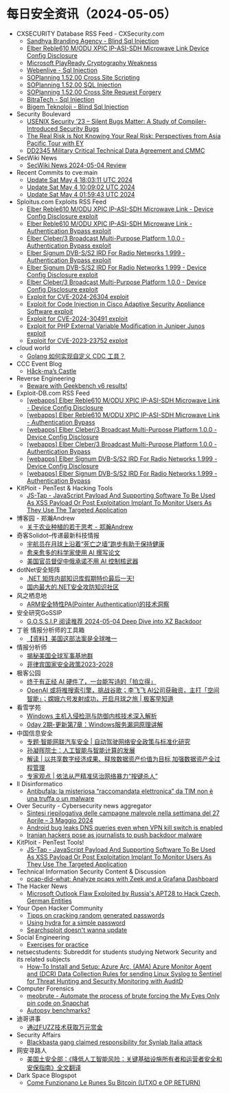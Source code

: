 # 每日安全资讯（2024-05-05）

- CXSECURITY Database RSS Feed - CXSecurity.com
  - [Sandhya Branding Agency - Blind Sql Injection](https://cxsecurity.com/issue/WLB-2024050013)
  - [Elber Reble610 M/ODU XPIC IP-ASI-SDH Microwave Link Device Config Disclosure](https://cxsecurity.com/issue/WLB-2024050012)
  - [Microsoft PlayReady Cryptography Weakness](https://cxsecurity.com/issue/WLB-2024050011)
  - [Webenlive - Sql Injection](https://cxsecurity.com/issue/WLB-2024050010)
  - [SOPlanning 1.52.00 Cross Site Scripting](https://cxsecurity.com/issue/WLB-2024050009)
  - [SOPlanning 1.52.00 SQL Injection](https://cxsecurity.com/issue/WLB-2024050008)
  - [SOPlanning 1.52.00 Cross Site Request Forgery](https://cxsecurity.com/issue/WLB-2024050007)
  - [BitraTech - Sql Injection](https://cxsecurity.com/issue/WLB-2024050006)
  - [Bigem Teknoloji - Blind Sql Injection](https://cxsecurity.com/issue/WLB-2024050005)
- Security Boulevard
  - [USENIX Security ’23 – Silent Bugs Matter: A Study of Compiler-Introduced Security Bugs](https://securityboulevard.com/2024/05/usenix-security-23-silent-bugs-matter-a-study-of-compiler-introduced-security-bugs/)
  - [The Real Risk is Not Knowing Your Real Risk: Perspectives from Asia Pacific Tour with EY](https://securityboulevard.com/2024/05/the-real-risk-is-not-knowing-your-real-risk-perspectives-from-asia-pacific-tour-with-ey/)
  - [DD2345 Military Critical Technical Data Agreement and CMMC](https://securityboulevard.com/2024/05/dd2345-military-critical-technical-data-agreement-and-cmmc/)
- SecWiki News
  - [SecWiki News 2024-05-04 Review](http://www.sec-wiki.com/?2024-05-04)
- Recent Commits to cve:main
  - [Update Sat May  4 18:03:11 UTC 2024](https://github.com/trickest/cve/commit/5a4a852f0f33f5be392b6356b42ed11c6bf0076c)
  - [Update Sat May  4 10:09:02 UTC 2024](https://github.com/trickest/cve/commit/6749f951232965b2e75f2897126d0bd67ad45b45)
  - [Update Sat May  4 01:59:43 UTC 2024](https://github.com/trickest/cve/commit/c844c67ac0ddc6a4389e45731c068a975755915b)
- Sploitus.com Exploits RSS Feed
  - [Elber Reble610 M/ODU XPIC IP-ASI-SDH Microwave Link - Device Config Disclosure exploit](https://sploitus.com/exploit?id=EDB-ID:52007&utm_source=rss&utm_medium=rss)
  - [Elber Reble610 M/ODU XPIC IP-ASI-SDH Microwave Link - Authentication Bypass exploit](https://sploitus.com/exploit?id=EDB-ID:52006&utm_source=rss&utm_medium=rss)
  - [Elber Cleber/3 Broadcast Multi-Purpose Platform 1.0.0 - Authentication Bypass exploit](https://sploitus.com/exploit?id=EDB-ID:52004&utm_source=rss&utm_medium=rss)
  - [Elber Signum DVB-S/S2 IRD For Radio Networks 1.999 - Authentication Bypass exploit](https://sploitus.com/exploit?id=EDB-ID:52002&utm_source=rss&utm_medium=rss)
  - [Elber Signum DVB-S/S2 IRD For Radio Networks 1.999 - Device Config Disclosure exploit](https://sploitus.com/exploit?id=EDB-ID:52003&utm_source=rss&utm_medium=rss)
  - [Elber Cleber/3 Broadcast Multi-Purpose Platform 1.0.0 - Device Config Disclosure exploit](https://sploitus.com/exploit?id=EDB-ID:52005&utm_source=rss&utm_medium=rss)
  - [Exploit for CVE-2024-26304 exploit](https://sploitus.com/exploit?id=3E920B09-97E6-5569-88B5-5E0C465FAAFC&utm_source=rss&utm_medium=rss)
  - [Exploit for Code Injection in Cisco Adaptive Security Appliance Software exploit](https://sploitus.com/exploit?id=F62B64EF-0569-56BF-8FB8-62973F5AC7F8&utm_source=rss&utm_medium=rss)
  - [Exploit for CVE-2024-30491 exploit](https://sploitus.com/exploit?id=ECFB207B-A986-5012-AF23-1B4B78BE7CAE&utm_source=rss&utm_medium=rss)
  - [Exploit for PHP External Variable Modification in Juniper Junos exploit](https://sploitus.com/exploit?id=427AC668-E4DA-5FEF-9D72-F12A19BF6221&utm_source=rss&utm_medium=rss)
  - [Exploit for CVE-2023-23752 exploit](https://sploitus.com/exploit?id=A4A28AC0-5004-5770-8AA4-985407AC170D&utm_source=rss&utm_medium=rss)
- cloud world
  - [Golang 如何实现自定义 CDC 工具？](https://cloudsjhan.github.io/2024/05/04/Golang-%E5%A6%82%E4%BD%95%E5%AE%9E%E7%8E%B0%E8%87%AA%E5%AE%9A%E4%B9%89-CDC-%E5%B7%A5%E5%85%B7%EF%BC%9F/)
- CCC Event Blog
  - [Håck-ma’s Castle](https://events.ccc.de/2024/05/04/hackmascastle/)
- Reverse Engineering
  - [Beware with Geekbench v6 results!](https://www.reddit.com/r/ReverseEngineering/comments/1ck6sh6/beware_with_geekbench_v6_results/)
- Exploit-DB.com RSS Feed
  - [[webapps] Elber Reble610 M/ODU XPIC IP-ASI-SDH Microwave Link - Device Config Disclosure](https://www.exploit-db.com/exploits/52007)
  - [[webapps] Elber Reble610 M/ODU XPIC IP-ASI-SDH Microwave Link - Authentication Bypass](https://www.exploit-db.com/exploits/52006)
  - [[webapps] Elber Cleber/3 Broadcast Multi-Purpose Platform 1.0.0 - Device Config Disclosure](https://www.exploit-db.com/exploits/52005)
  - [[webapps] Elber Cleber/3 Broadcast Multi-Purpose Platform 1.0.0 - Authentication Bypass](https://www.exploit-db.com/exploits/52004)
  - [[webapps] Elber Signum DVB-S/S2 IRD For Radio Networks 1.999 - Device Config Disclosure](https://www.exploit-db.com/exploits/52003)
  - [[webapps] Elber Signum DVB-S/S2 IRD For Radio Networks 1.999 - Authentication Bypass](https://www.exploit-db.com/exploits/52002)
- KitPloit - PenTest &amp; Hacking Tools
  - [JS-Tap - JavaScript Payload And Supporting Software To Be Used As XSS Payload Or Post Exploitation Implant To Monitor Users As They Use The Targeted Application](http://www.kitploit.com/2024/05/js-tap-javascript-payload-and.html)
- 博客园 - 郑瀚Andrew
  - [关于农业种植的若干思考 - 郑瀚Andrew](https://www.cnblogs.com/LittleHann/p/18172470)
- 奇客Solidot–传递最新科技情报
  - [宇航员在月球上沿着“死亡之墙”跑步有助于保持健康](https://www.solidot.org/story?sid=78075)
  - [愈来愈多的科学家使用 AI 撰写论文](https://www.solidot.org/story?sid=78074)
  - [美国官员督促中俄承诺不用 AI 控制核武器](https://www.solidot.org/story?sid=78073)
- dotNet安全矩阵
  - [.NET 矩阵内部知识库假期特价最后一天!](https://mp.weixin.qq.com/s?__biz=MzUyOTc3NTQ5MA==&mid=2247491630&idx=1&sn=cd22999b412c52c9b95219f513780809&chksm=fa594ec3cd2ec7d5ec16ff57d6efb2e56eae4087ccaec12ad06992a2d67843cbc9efb48e9cc9&scene=58&subscene=0#rd)
  - [国内最大的.NET安全攻防知识社区](https://mp.weixin.qq.com/s?__biz=MzUyOTc3NTQ5MA==&mid=2247491630&idx=2&sn=cc055721d9800ad8b30749dff4f7c32b&chksm=fa594ec3cd2ec7d5c97826d08afe4dbcd1923753e14e1254dd4064c3734a1d3dd220dc1a10b6&scene=58&subscene=0#rd)
- 风之栖息地
  - [ARM安全特性PA(Pointer Authentication)的技术洞察](https://hurricane618.me/2024/05/05/pointer-authentication-collection-1/)
- 安全研究GoSSIP
  - [G.O.S.S.I.P 阅读推荐 2024-05-04 Deep Dive into XZ Backdoor](https://mp.weixin.qq.com/s?__biz=Mzg5ODUxMzg0Ng==&mid=2247497908&idx=1&sn=e4f06e48973b25840d97a77fcc34b2e0&chksm=c063d66df7145f7b677f6c8363675253ddc592de3e810598fd8259d47595916547b013098e97&scene=58&subscene=0#rd)
- 丁爸 情报分析师的工具箱
  - [【资料】美国这部法案是全球唯一](https://mp.weixin.qq.com/s?__biz=MzI2MTE0NTE3Mw==&mid=2651143595&idx=1&sn=a186f321cffbae4c7454d25a85a528b1&chksm=f1af4a91c6d8c387b07d54b93b95d89e0366cf9b626c4cbf5335d083da37d2aff38c5f515595&scene=58&subscene=0#rd)
- 情报分析师
  - [揭秘美国全球军事基地群](https://mp.weixin.qq.com/s?__biz=MzA3Mjc1MTkwOA==&mid=2650549054&idx=1&sn=7f511584aa3907b379242120af045753&chksm=87110575b0668c636baa0ad4718bc58bf5add75a44c6eb24a20fbfc22d7a0bf6f5e542d41577&scene=58&subscene=0#rd)
  - [菲律宾国家安全政策2023-2028](https://mp.weixin.qq.com/s?__biz=MzA3Mjc1MTkwOA==&mid=2650549054&idx=2&sn=579fef7c4132fe91d7333fce26ba1656&chksm=87110575b0668c63305a7c1bda8230fd8e32f04a7d183403573e6256230442fe57e8aa127708&scene=58&subscene=0#rd)
- 极客公园
  - [终于有正经 AI 硬件了，一台能写诗的「拍立得」](https://mp.weixin.qq.com/s?__biz=MTMwNDMwODQ0MQ==&mid=2653040467&idx=1&sn=1896e761f741c4f1728691d593c0b5e0&chksm=7e5752e54920dbf3b8095a48aab0f5840bb571abde892f7fbb715963eaeb0b53a7fc3faa6242&scene=58&subscene=0#rd)
  - [OpenAI 或将推搜索引擎，挑战谷歌；李飞飞 AI公司获融资，主打「空间智能」；嫦娥六号发射成功，开启月球之旅 | 极客早知道](https://mp.weixin.qq.com/s?__biz=MTMwNDMwODQ0MQ==&mid=2653040466&idx=1&sn=cc19fec7624bd356a161951dec6eeb60&chksm=7e5752e44920dbf22ab129e5e43513b392e467b29a4dcdfd9bb6699c73f6a13e38766da7465f&scene=58&subscene=0#rd)
- 看雪学苑
  - [Windows 主机入侵检测与防御内核技术深入解析](https://mp.weixin.qq.com/s?__biz=MjM5NTc2MDYxMw==&mid=2458553431&idx=1&sn=c2d1e01e4c6720d78bc1574c7bf31a57&chksm=b18dbcdd86fa35cbcc56961d6fb31e826c79008814e3861f332d23b87c85910e7f2cf152f7d6&scene=58&subscene=0#rd)
  - [0day 2期-更新第7章：Windows服务漏洞原理讲解](https://mp.weixin.qq.com/s?__biz=MjM5NTc2MDYxMw==&mid=2458553431&idx=2&sn=6a811b6c6ec0fa04b5f83e533744bf50&chksm=b18dbcdd86fa35cb1e6cf0a558fa3fe2d8545edeb2484e52704f66d4cfb69d1793215cdcebc1&scene=58&subscene=0#rd)
- 中国信息安全
  - [专题·智能网联汽车安全 | 自动驾驶网络安全政策与标准化研究](https://mp.weixin.qq.com/s?__biz=MzA5MzE5MDAzOA==&mid=2664212220&idx=1&sn=d3f9267184340204c4536f5451f1c816&chksm=8b59a405bc2e2d13832538651e2412e499552758f4b1aab57ab788c3726cc4657fb8f618e918&scene=58&subscene=0#rd)
  - [孙凝晖院士：人工智能与智能计算的发展](https://mp.weixin.qq.com/s?__biz=MzA5MzE5MDAzOA==&mid=2664212220&idx=2&sn=6ab711abc122eff78943b564a0efd15e&chksm=8b59a405bc2e2d1324a606d5ddd8d62e0973a431a8b3a7412881b5e3b5308013bb3199e72a08&scene=58&subscene=0#rd)
  - [解读 | 以共享数字经济成果、释放数据资产价值为目标 加强数据资产全过程管理](https://mp.weixin.qq.com/s?__biz=MzA5MzE5MDAzOA==&mid=2664212220&idx=3&sn=00e75177098a7a1c2395d59b8142adeb&chksm=8b59a405bc2e2d13635acddbf1054bf800d89b7226fe0b809a78c57f61c1c070cafb175c690a&scene=58&subscene=0#rd)
  - [专家观点 | 依法从严精准惩治网络暴力“按键杀人”](https://mp.weixin.qq.com/s?__biz=MzA5MzE5MDAzOA==&mid=2664212220&idx=4&sn=90ebe6ffec5b112a73ddbc0e7f5cc6c3&chksm=8b59a405bc2e2d13617fca0efa0df394f55767a669b3e40c6d26801d6819b06ae6f9fd505e5a&scene=58&subscene=0#rd)
- Il Disinformatico
  - [Antibufala: la misteriosa “raccomandata elettronica” da TIM non è una truffa o un malware](http://attivissimo.blogspot.com/2024/05/antibufala-la-misteriosa-raccomandata.html)
- Over Security - Cybersecurity news aggregator
  - [Sintesi riepilogativa delle campagne malevole nella settimana del 27 Aprile – 3 Maggio 2024](https://cert-agid.gov.it/news/sintesi-riepilogativa-delle-campagne-malevole-nella-settimana-del-27-aprile-3-maggio-2024/)
  - [Android bug leaks DNS queries even when VPN kill switch is enabled](https://www.bleepingcomputer.com/news/security/android-bug-leaks-dns-queries-even-when-vpn-kill-switch-is-enabled/)
  - [Iranian hackers pose as journalists to push backdoor malware](https://www.bleepingcomputer.com/news/security/iranian-hackers-pose-as-journalists-to-push-backdoor-malware/)
- KitPloit - PenTest Tools!
  - [JS-Tap - JavaScript Payload And Supporting Software To Be Used As XSS Payload Or Post Exploitation Implant To Monitor Users As They Use The Targeted Application](http://www.kitploit.com/2024/05/js-tap-javascript-payload-and.html)
- Technical Information Security Content & Discussion
  - [pcap-did-what: Analyze pcaps with Zeek and a Grafana Dashboard](https://www.reddit.com/r/netsec/comments/1ckd7ou/pcapdidwhat_analyze_pcaps_with_zeek_and_a_grafana/)
- The Hacker News
  - [Microsoft Outlook Flaw Exploited by Russia's APT28 to Hack Czech, German Entities](https://thehackernews.com/2024/05/microsoft-outlook-flaw-exploited-by.html)
- Your Open Hacker Community
  - [Tipps on cracking random generated passwords](https://www.reddit.com/r/HowToHack/comments/1ckdzpy/tipps_on_cracking_random_generated_passwords/)
  - [Using hydra for a simple password](https://www.reddit.com/r/HowToHack/comments/1cjzi0x/using_hydra_for_a_simple_password/)
  - [Searchsploit doesn't wanna update](https://www.reddit.com/r/HowToHack/comments/1cjomra/searchsploit_doesnt_wanna_update/)
- Social Engineering
  - [Exercises for practice](https://www.reddit.com/r/SocialEngineering/comments/1ck5829/exercises_for_practice/)
- netsecstudents: Subreddit for students studying Network Security and its related subjects
  - [How-To Install and Setup: Azure Arc, (AMA) Azure Monitor Agent and (DCR) Data Collection Rules for sending Linux Syslog to Sentinel for Threat Hunting and Security Monitoring with AuditD](https://www.reddit.com/r/netsecstudents/comments/1ck6pxh/howto_install_and_setup_azure_arc_ama_azure/)
- Computer Forensics
  - [meobrute - Automate the process of brute forcing the My Eyes Only pin code on Snapchat](https://www.reddit.com/r/computerforensics/comments/1ck1p9n/meobrute_automate_the_process_of_brute_forcing/)
  - [Autopsy benchmarks?](https://www.reddit.com/r/computerforensics/comments/1cjxuv3/autopsy_benchmarks/)
- 迪哥讲事
  - [通过FUZZ技术获取万元赏金](https://mp.weixin.qq.com/s?__biz=MzIzMTIzNTM0MA==&mid=2247494500&idx=1&sn=3216252e5a64609ece001bcc5f53e086&chksm=e8a5e107dfd26811f0319f69432dd91c9cc62fc4c6f615b4854f423a863477806695a78c10d5&scene=58&subscene=0#rd)
- Security Affairs
  - [Blackbasta gang claimed responsibility for Synlab Italia attack](https://securityaffairs.com/162741/security/blackbasta-gang-claimed-responsibility-for-synlab-italia-attack.html)
- 网安寻路人
  - [美国土安全部：《降低人工智能风险：关键基础设施所有者和运营者安全和安保指南》全文翻译](https://mp.weixin.qq.com/s?__biz=MzIxODM0NDU4MQ==&mid=2247503104&idx=1&sn=a876b2c1c4b9d40477aa5e8a419a97e6&chksm=97e970eaa09ef9fc4c99567397b9723821fc0a837d16d205dd20de60174067893d91d6ec2ea0&scene=58&subscene=0#rd)
- Dark Space Blogspot
  - [Come Funzionano Le Runes Su Bitcoin (UTXO e OP RETURN)](http://darkwhite666.blogspot.com/2024/05/come-funzionano-le-runes-su-bitcoin.html)
